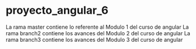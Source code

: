 # proyecto_angular_6
La rama master contiene lo referente al Modulo 1 del curso de angular
La rama branch2 contiene los avances del Modulo 2 del curso de angular
La rama branch3 contiene los avances del Modulo 3 del curso de angular